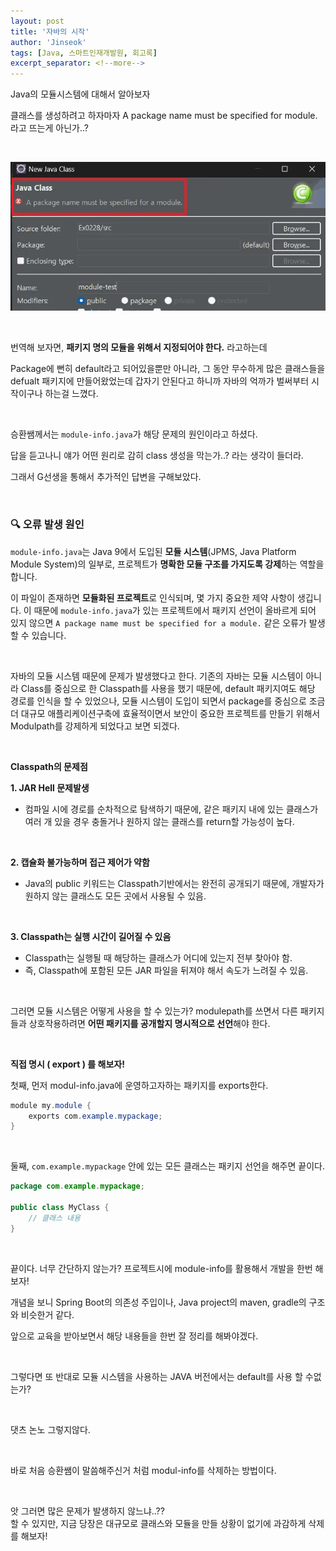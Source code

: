 ```yaml
---
layout: post
title: '자바의 시작'
author: 'Jinseok'
tags: [Java, 스마트인재개발원, 회고록]
excerpt_separator: <!--more-->
---
```


Java의 모듈시스템에 대해서 알아보자

<!--more-->

클래스를 생성하려고 하자마자 A package name must be specified for module. 라고 뜨는게 아닌가..?

<br>

![image.png](../assets/img/error01.png)

<br>

번역해 보자면, **패키지 명의 모듈을 위해서 지정되어야 한다.** 라고하는데

Package에 뻔히 default라고 되어있을뿐만 아니라, 그 동안 무수하게 많은 클래스들을 defualt 패키지에 만들어왔었는데 갑자기 안된다고 하니까 자바의 억까가 벌써부터 시작이구나 하는걸 느꼈다.

<br>

승환쌤께서는 `module-info.java`가 해당 문제의 원인이라고 하셨다.

답을 듣고나니 얘가 어떤 원리로 감히 class 생성을 막는가..? 라는 생각이 들더라.

그래서 G선생을 통해서 추가적인 답변을 구해보았다.

<br>

### 🔍 **오류 발생 원인**

`module-info.java`는 Java 9에서 도입된 **모듈 시스템**(JPMS, Java Platform Module System)의 일부로, 프로젝트가 **명확한 모듈 구조를 가지도록 강제**하는 역할을 합니다.

이 파일이 존재하면 **모듈화된 프로젝트**로 인식되며, 몇 가지 중요한 제약 사항이 생깁니다. 이 때문에 `module-info.java`가 있는 프로젝트에서 패키지 선언이 올바르게 되어 있지 않으면 `A package name must be specified for a module.` 같은 오류가 발생할 수 있습니다.

<br>

자바의 모듈 시스템 때문에 문제가 발생했다고 한다.
기존의 자바는 모듈 시스템이 아니라 Class를 중심으로 한 Classpath를 사용을 했기 때문에, default 패키지여도 해당 경로를 인식을 할 수 있었으나, 모듈 시스템이 도입이 되면서 package를 중심으로 조금 더 대규모 애플리케이션구축에 효율적이면서 보안이 중요한 프로젝트를 만들기 위해서 Modulpath를 강제하게 되었다고 보면 되겠다.

<br>

**Classpath의 문제점**

**1. JAR Hell 문제발생**

-   컴파일 시에 경로를 순차적으로 탐색하기 때문에, 같은 패키지 내에 있는 클래스가 여러 개 있을 경우 충돌거나 원하지 않는 클래스를 return할 가능성이 높다.

<br>

**2. 캡슐화 불가능하며 접근 제어가 약함**

-   Java의 public 키워드는 Classpath기반에서는 완전히 공개되기 때문에, 개발자가 원하지 않는 클래스도 모든 곳에서 사용될 수 있음.

<br>

**3. Classpath는 실행 시간이 길어질 수 있음**

-   Classpath는 실행될 때 해당하는 클래스가 어디에 있는지 전부 찾아야 함.
-   즉, Classpath에 포함된 모든 JAR 파일을 뒤져야 해서 속도가 느려질 수 있음.

<br>

그러면 모듈 시스템은 어떻게 사용을 할 수 있는가?
modulepath를 쓰면서 다른 패키지들과 상호작용하려면 **어떤 패키지를 공개할지 명시적으로 선언**해야 한다.

<br>

**직접 명시 ( export ) 를 해보자!**

첫째, 먼저 modul-info.java에 운영하고자하는 패키지를 exports한다.

```java
module my.module {
    exports com.example.mypackage;
}
```

<br>

둘째, `com.example.mypackage` 안에 있는 모든 클래스는 패키지 선언을 해주면 끝이다.

```java
package com.example.mypackage;

public class MyClass {
    // 클래스 내용
}
```

<br>

끝이다. 너무 간단하지 않는가?
프로젝트시에 module-info를 활용해서 개발을 한번 해보자!

개념을 보니 Spring Boot의 의존성 주입이나, Java project의 maven, gradle의 구조와 비슷한거 같다.

앞으로 교육을 받아보면서 해당 내용들을 한번 잘 정리를 해봐야겠다.

<br>

그렇다면 또 반대로 모듈 시스템을 사용하는 JAVA 버전에서는 default를 사용 할 수없는가?

<br>

댓츠 논노 그렇지않다.

<br>

바로 처음 승환쌤이 말씀해주신거 처럼 modul-info를 삭제하는 방법이다.

<br>

앗 그러면 많은 문제가 발생하지 않느냐..??  
할 수 있지만, 지금 당장은 대규모로 클래스와 모듈을 만들 상황이 없기에 과감하게 삭제를 해보자!
